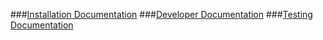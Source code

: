 ###[Installation Documentation](https://github.com/Cadasta/cadasta-api/blob/master/cadasta-api-installation.md)
###[Developer Documentation](dev-documentation.md)
###[Testing Documentation](test-documentation.md)